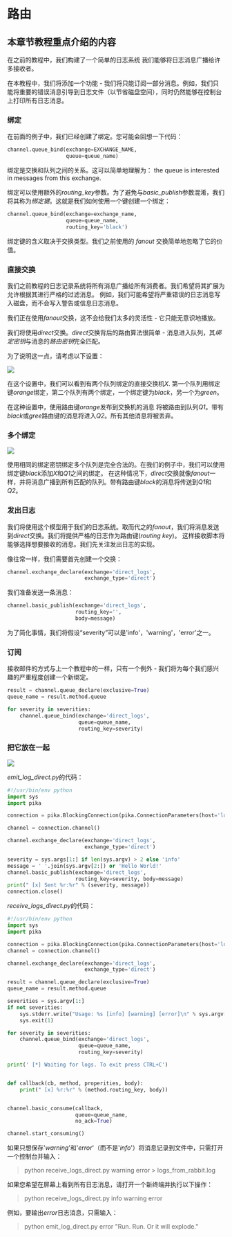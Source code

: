 # 路由

## 本章节教程重点介绍的内容

在之前的教程中，我们构建了一个简单的日志系统 我们能够将日志消息广播给许多接收者。

在本教程中，我们将添加一个功能 - 我们将只能订阅一部分消息。例如，我们只能将重要的错误消息引导到日志文件（以节省磁盘空间），同时仍然能够在控制台上打印所有日志消息。

### 绑定

在前面的例子中，我们已经创建了绑定。您可能会回想一下代码：

```python
channel.queue_bind(exchange=EXCHANGE_NAME,
                   queue=queue_name)
```

绑定是交换和队列之间的关系。这可以简单地理解为： the queue is interested in messages from this exchange.

绑定可以使用额外的*routing_key*参数。为了避免与*basic_publish*参数混淆，我们将其称为*绑定键*。这就是我们如何使用一个键创建一个绑定：

```python
channel.queue_bind(exchange=exchange_name,
                   queue=queue_name,
                   routing_key='black')
```

绑定键的含义取决于交换类型。我们之前使用的 *fanout* 交换简单地忽略了它的价值。

### 直接交换

我们之前教程的日志记录系统将所有消息广播给所有消费者。我们希望将其扩展为允许根据其进行严格的过滤消息。
例如，我们可能希望将严重错误的日志消息写入磁盘，而不会写入警告或信息日志消息。

我们正在使用*fanout*交换，这不会给我们太多的灵活性 - 它只能无意识地播放。

我们将使用*direct*交换。*direct*交换背后的路由算法很简单 - 消息进入队列，其*绑定密钥*与消息的*路由密钥*完全匹配。

为了说明这一点，请考虑以下设置：

![](https://img.vim-cn.com/93/6cf5ed800ccd2fd9b9ab3989b606fd37d9799b.png)

在这个设置中，我们可以看到有两个队列绑定的直接交换机*X*. 第一个队列用绑定键*orange*绑定，第二个队列有两个绑定，一个绑定键为*black*，另一个为*green*。

在这种设置中，使用路由键*orange*发布到交换机的消息 将被路由到队列*Q1*。带有*black*或*gree*路由键的消息将进入*Q2*。所有其他消息将被丢弃。

### 多个绑定

![](https://img.vim-cn.com/ac/209b52a7e280b8b46230d2d3f8e636100c6506.png)

使用相同的绑定密钥绑定多个队列是完全合法的。在我们的例子中，我们可以使用绑定键*black*添加*X*和*Q1*之间的绑定。
在这种情况下，*direct*交换就像*fanout*一样，并将消息广播到所有匹配的队列。带有路由键*black*的消息将传送到*Q1*和*Q2*。

### 发出日志

我们将使用这个模型用于我们的日志系统。取而代之的*fanout*，我们将消息发送到*direct*交换。我们将提供严格的日志作为路由键(*routing key*)。
这样接收脚本将能够选择想要接收的消息。我们先关注发出日志的实现。

像往常一样，我们需要首先创建一个交换：

```python
channel.exchange_declare(exchange='direct_logs',
                         exchange_type='direct')
```

我们准备发送一条消息：

```python
channel.basic_publish(exchange='direct_logs',
                      routing_key='',
                      body=message)
```

为了简化事情，我们将假设“severity”可以是'info'，'warning'，'error'之一。

### 订阅

接收邮件的方式与上一个教程中的一样，只有一个例外 - 我们将为每个我们感兴趣的严重程度创建一个新绑定。

```python
result = channel.queue_declare(exclusive=True)
queue_name = result.method.queue

for severity in severities:
    channel.queue_bind(exchange='direct_logs',
                       queue=queue_name,
                       routing_key=severity)
```

### 把它放在一起

![](https://img.vim-cn.com/98/61354f4fbfa294918aa23d917d59a47a2dcbb4.png)

*emit_log_direct.py*的代码：
```python
#!/usr/bin/env python
import sys
import pika

connection = pika.BlockingConnection(pika.ConnectionParameters(host='localhost'))

channel = connection.channel()

channel.exchange_declare(exchange='direct_logs',
                         exchange_type='direct')

severity = sys.args[1:] if len(sys.argv) > 2 else 'info'
message = ' '.join(sys.argv[2:]) or 'Hello World!'
channel.basic_publish(exchange='direct_logs',
                      routing_key=severity, body=message)
print(" [x] Sent %r:%r" % (severity, message))
connection.close()
```

*receive_logs_direct.py*的代码：

```python
#!/usr/bin/env python
import sys
import pika

connection = pika.BlockingConnection(pika.ConnectionParameters(host='localhost'))
channel = connection.channel()

channel.exchange_declare(exchange='direct_logs',
                         exchange_type='direct')

result = channel.queue_declare(exclusive=True)
queue_name = result.method.queue

severities = sys.argv[1:]
if not severities:
    sys.stderr.write("Usage: %s [info] [warning] [error]\n" % sys.argv[0])
    sys.exit(1)

for severity in severities:
    channel.queue_bind(exchange='direct_logs',
                       queue=queue_name,
                       routing_key=severity)

print(' [*] Waiting for logs. To exit press CTRL+C')


def callback(cb, method, properities, body):
    print(" [x] %r:%r" % (method.routing_key, body))


channel.basic_consume(callback,
                      queue=queue_name,
                      no_ack=True)

channel.start_consuming()
```

如果只想保存'*warning*'和'*error*'（而不是'*info*'）将消息记录到文件中，只需打开一个控制台并输入：

> python receive_logs_direct.py warning error > logs_from_rabbit.log

如果您希望在屏幕上看到所有日志消息，请打开一个新终端并执行以下操作：

> python receive_logs_direct.py info warning error

例如，要输出*error*日志消息，只需输入：

> python emit_log_direct.py error "Run. Run. Or it will explode."
